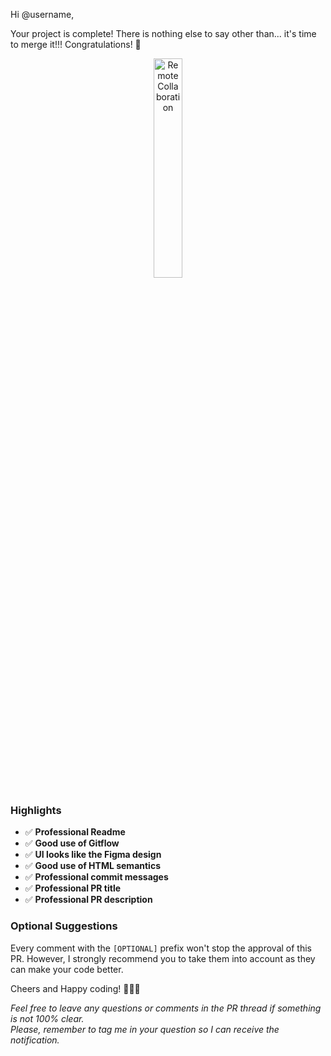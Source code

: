 
Hi @username,

Your project is complete! There is nothing else to say other than... it's time to merge it!!!
Congratulations! 🎉

<div style="text-align:center;">
    <img src="https://media1.giphy.com/media/gLu90OMjz4j3hAkJk2/giphy.gif?cid=47028fa8sx12d824xrvy8zo8bq3w00f23hoj11gqqzus7q0f&ep=v1_gifs&rid=giphy.gif&ct=g" alt="Remote Collaboration" style="width:30%;">
</div>

### Highlights
- ✅ **Professional Readme**
- ✅ **Good use of Gitflow**
- ✅ **UI looks like the Figma design**
- ✅ **Good use of HTML semantics**
- ✅ **Professional commit messages**
- ✅ **Professional PR title**
- ✅ **Professional PR description**

### Optional Suggestions
Every comment with the `[OPTIONAL]` prefix won't stop the approval of this PR. However, I strongly recommend you to take them into account as they can make your code better.

Cheers and Happy coding! 👏👏👏

_Feel free to leave any questions or comments in the PR thread if something is not 100% clear.  
Please, remember to tag me in your question so I can receive the notification._